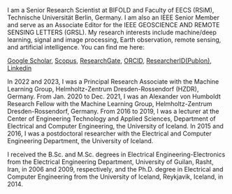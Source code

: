I am a Senior Research Scientist at BIFOLD and Faculty of EECS (RSiM), Technische Universität Berlin, Germany. I am also an IEEE Senior Member and serve as an Associate Editor for the IEEE GEOSCIENCE AND REMOTE SENSING LETTERS (GRSL). My research interests include machine/deep learning, signal and image processing, Earth observation, remote sensing, and artificial intelligence. You can find me here: 

[Google Scholar](https://scholar.google.is/citations?user=hA\_Xi6MAAAAJ&hl=en), [Scopus](https://www.scopus.com/authid/detail.uri?authorId=36069933000), [ResearchGate](https://www.researchgate.net/profile/Behnood_Rasti), [ORCID](https://orcid.org/0000-0002-1091-9841), [ResearcherID(Publon)](https://publons.com/researcher/1598298/behnood-rasti), [Linkedin](https://www.linkedin.com/in/behnood-rasti-53ba9bb8/)


In 2022 and 2023, I was a Principal Research Associate with the Machine Learning Group, Helmholtz-Zentrum Dresden-Rossendorf (HZDR), Germany. From Jan. 2020 to Dec. 2021, I was an Alexander von Humboldt Research Fellow with the Machine Learning Group, Helmholtz-Zentrum Dresden-Rossendorf, Germany. From 2016 to 2019, I was a lecturer at the Center of Engineering Technology and Applied Sciences, Department of Electrical and Computer Engineering, the University of Iceland. In 2015 and 2016, I was a postdoctoral researcher with the Electrical and Computer Engineering Department, the University of Iceland. 

I received the B.Sc. and M.Sc. degrees in Electrical Engineering-Electronics from the Electrical Engineering Department, University of Guilan, Rasht, Iran, in 2006 and 2009, respectively, and the Ph.D. degree in Electrical and Computer Engineering from the University of Iceland, Reykjavik, Iceland, in 2014.  







<!--
**BehnoodRasti/BehnoodRasti** is a ✨ _special_ ✨ repository because its `README.md` (this file) appears on your GitHub profile.

Here are some ideas to get you started:

- 🔭 I’m currently working on ...
- 🌱 I’m currently learning ...
- 👯 I’m looking to collaborate on ...
- 🤔 I’m looking for help with ...
- 💬 Ask me about ...
- 📫 How to reach me: ...
- 😄 Pronouns: ...
- ⚡ Fun fact: ...
-->
